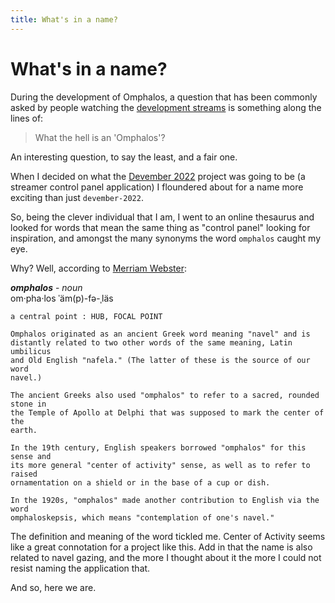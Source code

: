 ```yaml
---
title: What's in a name?
---
```


# What's in a name?

During the development of Omphalos, a question that has been commonly asked by
people watching the [development streams][1] is something along the lines of:

> What the hell is an 'Omphalos'?

An interesting question, to say the least, and a fair one.

When I decided on what the [Devember 2022][2] project was going to be (a
streamer control panel application) I floundered about for a name more exciting
than just `devember-2022`.

So, being the clever individual that I am, I went to an online thesaurus and
looked for words that mean the same thing as "control panel" looking for
inspiration, and amongst the many synonyms the word `omphalos` caught my eye.

Why? Well, according to [Merriam Webster][3]:

***omphalos*** - *noun* <br/>
om·pha·los ˈäm(p)-fə-ˌläs<br />

```plain
a central point : HUB, FOCAL POINT
```

```plain
Omphalos originated as an ancient Greek word meaning "navel" and is
distantly related to two other words of the same meaning, Latin umbilicus
and Old English "nafela." (The latter of these is the source of our word
navel.)

The ancient Greeks also used "omphalos" to refer to a sacred, rounded stone in
the Temple of Apollo at Delphi that was supposed to mark the center of the
earth.

In the 19th century, English speakers borrowed "omphalos" for this sense and
its more general "center of activity" sense, as well as to refer to raised
ornamentation on a shield or in the base of a cup or dish.

In the 1920s, "omphalos" made another contribution to English via the word
omphaloskepsis, which means "contemplation of one's navel."
```

The definition and meaning of the word tickled me. Center of Activity seems
like a great connotation for a project like this. Add in that the name is also
related to navel gazing, and the more I thought about it the more I could not
resist naming the application that.

And so, here we are.

  [1]: https://twitch.tv/odatnurd
  [2]: https://devember.org/whatisit/
  [3]: https://www.merriam-webster.com/dictionary/omphalos